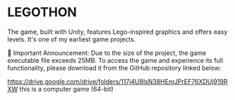 # LEGOTHON
The game, built with Unity, features Lego-inspired graphics and offers easy levels. It's one of my earliest game projects.

📢 Important Announcement: Due to the size of the project, the game executable file exceeds 25MB. To access the game and experience its full functionality, please download it from the GitHub repository linked below:

https://drive.google.com/drive/folders/117j4U8lsN38HEnrJPrEF76XDUj919RXW
 this is a computer game (64-bit) 


